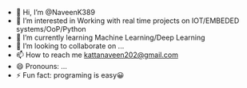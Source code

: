 - 👋 Hi, I’m @NaveenK389
- 👀 I’m interested in Working with real time projects on IOT/EMBEDED systems/OoP/Python
- 🌱 I’m currently learning Machine Learning/Deep Learning
- 💞️ I’m looking to collaborate on ...
- 📫 How to reach me kattanaveen202@gmail.com
- 😄 Pronouns: ...
- ⚡ Fun fact: programing is easy😀

<!---
NaveenK389/NaveenK389 is a ✨ special ✨ repository because its `README.md` (this file) appears on your GitHub profile.
You can click the Preview link to take a look at your changes.
--->
